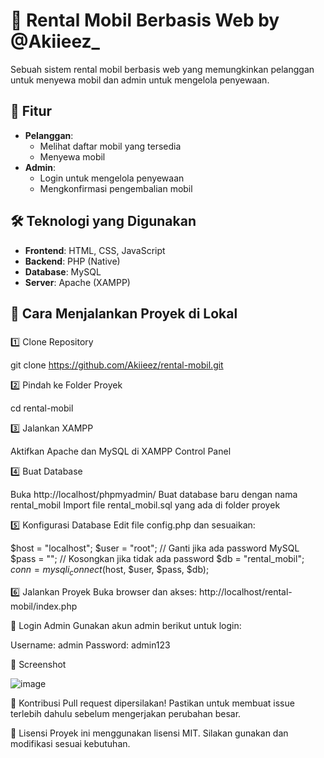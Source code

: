 # 🚗 Rental Mobil Berbasis Web by @Akiieez_

Sebuah sistem rental mobil berbasis web yang memungkinkan pelanggan untuk menyewa mobil dan admin untuk mengelola penyewaan.

## 📌 Fitur
- **Pelanggan**:
  - Melihat daftar mobil yang tersedia
  - Menyewa mobil
- **Admin**:
  - Login untuk mengelola penyewaan
  - Mengkonfirmasi pengembalian mobil

## 🛠️ Teknologi yang Digunakan
- **Frontend**: HTML, CSS, JavaScript
- **Backend**: PHP (Native)
- **Database**: MySQL
- **Server**: Apache (XAMPP)

## 🚀 Cara Menjalankan Proyek di Lokal
### 
1️⃣ Clone Repository  

git clone https://github.com/Akiieez/rental-mobil.git

2️⃣ Pindah ke Folder Proyek

cd rental-mobil

3️⃣ Jalankan XAMPP

Aktifkan Apache dan MySQL di XAMPP Control Panel

4️⃣ Buat Database

Buka http://localhost/phpmyadmin/
Buat database baru dengan nama rental_mobil
Import file rental_mobil.sql yang ada di folder proyek

5️⃣ Konfigurasi Database
Edit file config.php dan sesuaikan:

$host = "localhost";
$user = "root";  // Ganti jika ada password MySQL
$pass = "";       // Kosongkan jika tidak ada password
$db   = "rental_mobil";
$conn = mysqli_connect($host, $user, $pass, $db);

6️⃣ Jalankan Proyek
Buka browser dan akses:
http://localhost/rental-mobil/index.php

🔑 Login Admin
Gunakan akun admin berikut untuk login:

Username: admin
Password: admin123

📸 Screenshot

![image](https://github.com/user-attachments/assets/c07c68d0-08c7-42f4-ada6-0d9107ef904a)

🤝 Kontribusi
Pull request dipersilakan! Pastikan untuk membuat issue terlebih dahulu sebelum mengerjakan perubahan besar.

📜 Lisensi
Proyek ini menggunakan lisensi MIT. Silakan gunakan dan modifikasi sesuai kebutuhan.
